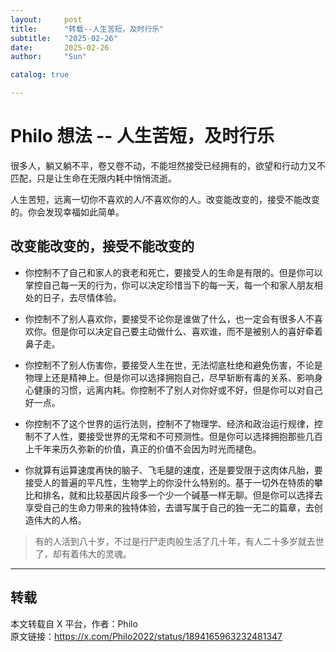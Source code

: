```yaml
---
layout:     post
title:      "转载--人生苦短，及时行乐"
subtitle:   "2025-02-26"
date:       2025-02-26
author:     "Sun"

catalog: true

---
```

# Philo 想法 -- 人生苦短，及时行乐

很多人，躺又躺不平，卷又卷不动，不能坦然接受已经拥有的，欲望和行动力又不匹配，只是让生命在无限内耗中悄悄流逝。

人生苦短，远离一切你不喜欢的人/不喜欢你的人。改变能改变的，接受不能改变的。你会发现幸福如此简单。

## 改变能改变的，接受不能改变的

- 你控制不了自己和家人的衰老和死亡，要接受人的生命是有限的。但是你可以掌控自己每一天的行为，你可以决定珍惜当下的每一天，每一个和家人朋友相处的日子，去尽情体验。

- 你控制不了别人喜欢你，要接受不论你是谁做了什么，也一定会有很多人不喜欢你。但是你可以决定自己要主动做什么、喜欢谁，而不是被别人的喜好牵着鼻子走。

- 你控制不了别人伤害你，要接受人生在世，无法彻底杜绝和避免伤害，不论是物理上还是精神上。但是你可以选择拥抱自己，尽早斩断有毒的关系、影响身心健康的习惯，远离内耗。你控制不了别人对你好或不好，但是你可以对自己好一点。

- 你控制不了这个世界的运行法则，控制不了物理学、经济和政治运行规律，控制不了人性，要接受世界的无常和不可预测性。但是你可以选择拥抱那些几百上千年来历久弥新的价值，真正的价值不会因为时光而褪色。

- 你就算有运算速度再快的脑子、飞毛腿的速度，还是要受限于这肉体凡胎，要接受人的普遍的平凡性，生物学上的你没什么特别的。基于一切外在特质的攀比和排名，就和比较基因片段多一个少一个碱基一样无聊。但是你可以选择去享受自己的生命力带来的独特体验，去谱写属于自己的独一无二的篇章，去创造伟大的人格。

> 有的人活到八十岁，不过是行尸走肉般生活了几十年，有人二十多岁就去世了，却有着伟大的灵魂。

---

## 转载
本文转载自 X 平台，作者：Philo  
原文链接：https://x.com/Philo2022/status/1894165963232481347